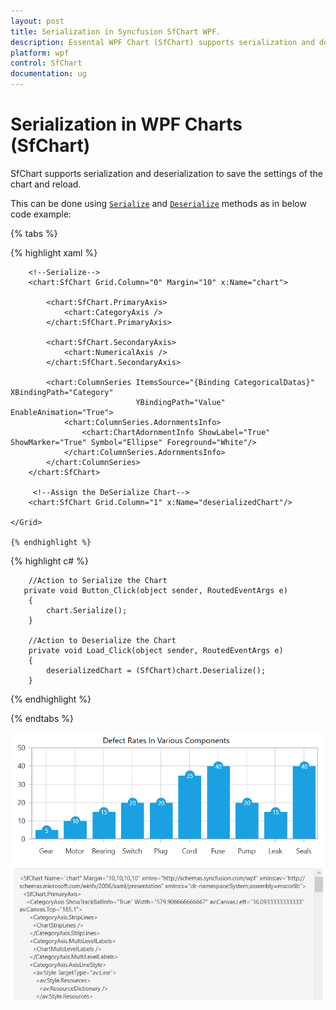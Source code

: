 ```yaml
---
layout: post
title: Serialization in Syncfusion SfChart WPF.
description: Essental WPF Chart (SfChart) supports serialization and deserialization to save the settings of the chart and reload.
platform: wpf
control: SfChart
documentation: ug
---
```


# Serialization in WPF Charts (SfChart)

SfChart supports serialization and deserialization to save the settings of the chart and reload. 

This can be done using [`Serialize`](https://help.syncfusion.com/cr/cref_files/wpf/Syncfusion.SfChart.WPF~Syncfusion.UI.Xaml.Charts.ChartBase~Serialize.html#) and [`Deserialize`](https://help.syncfusion.com/cr/cref_files/wpf/Syncfusion.SfChart.WPF~Syncfusion.UI.Xaml.Charts.ChartBase~Deserialize.html#) methods as in below code example:

{% tabs %}

{% highlight xaml %}

 <Grid >
        <Grid.ColumnDefinitions>
            <ColumnDefinition Width="350" />
            <ColumnDefinition Width="350" />
        </Grid.ColumnDefinitions>
        
        <!--Serialize-->
        <chart:SfChart Grid.Column="0" Margin="10" x:Name="chart">

            <chart:SfChart.PrimaryAxis>
                <chart:CategoryAxis />
            </chart:SfChart.PrimaryAxis>
            
            <chart:SfChart.SecondaryAxis>
                <chart:NumericalAxis />
            </chart:SfChart.SecondaryAxis>
            
            <chart:ColumnSeries ItemsSource="{Binding CategoricalDatas}" XBindingPath="Category"
                                YBindingPath="Value"  EnableAnimation="True">
                <chart:ColumnSeries.AdornmentsInfo>
                    <chart:ChartAdornmentInfo ShowLabel="True" ShowMarker="True" Symbol="Ellipse" Foreground="White"/>
                </chart:ColumnSeries.AdornmentsInfo>
            </chart:ColumnSeries>
        </chart:SfChart>

         <!--Assign the DeSerialize Chart-->
        <chart:SfChart Grid.Column="1" x:Name="deserializedChart"/>
 
    </Grid>

    {% endhighlight %}

{% highlight c# %}

        //Action to Serialize the Chart
       private void Button_Click(object sender, RoutedEventArgs e)
        {
            chart.Serialize();         
        }

        //Action to Deserialize the Chart
        private void Load_Click(object sender, RoutedEventArgs e)
        {
            deserializedChart = (SfChart)chart.Deserialize();
        }        

{% endhighlight %}

{% endtabs %} 


![Serialization in WPF Charts](Serialization_images/Serialization.png)